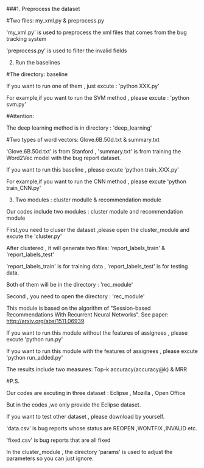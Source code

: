 ###1. Preprocess the dataset

#Two files: my_xml.py & preprocess.py

'my_xml.py' is used to preprocess the xml files that comes from the bug tracking system

'preprocess.py' is used to filter the invalid fields

2. Run the baselines 

#The directory: baseline

If you want to run one of them , just excute : 'python XXX.py'

For example,if you want to run the SVM method , please excute : 'python svm.py'

#Attention:

The deep learning method is in directory : 'deep_learning'

#Two types of word vectors: Glove.6B.50d.txt & summary.txt

'Glove.6B.50d.txt' is from Stanford , 'summary.txt' is from training the Word2Vec model with the bug report dataset. 

If you want to run this baseline , please excute 'python train_XXX.py'

For example,if you want to run the CNN method , please excute 'python train_CNN.py'

3. Two modules : cluster modulle & recommendation module

Our codes include two modules : cluster module and recommendation module

First,you need to cluser the dataset ,please open the cluster_module and excute the 'cluster.py'

After clustered , it will generate two files: 'report_labels_train' & 'report_labels_test'

'report_labels_train' is for training data , 'report_labels_test' is for testing data.

Both of them will be in the directory : 'rec_module'

Second , you need to open the directory : 'rec_module'

This module is based on the algorithm of "Session-based Recommendations With Recurrent Neural Networks". See paper: http://arxiv.org/abs/1511.06939

If you want to run this module without the features of assignees , please excute 'python run.py'

If you want to run this module with the features of assignees , please excute 'python run_added.py'

The results include two measures: Top-k accuracy(accuracy@k) & MRR

#P.S.

Our codes are excuting in three dataset : Eclipse , Mozilla , Open Office

But in the codes ,we only provide the Eclipse dataset.

If you want to test other dataset , please download by yourself.

'data.csv' is bug reports whose status are REOPEN ,WONTFIX ,INVALID etc.

'fixed.csv' is bug reports that are all fixed

In the cluster_module , the directory 'params' is used to adjust the parameters so you can just ignore.
